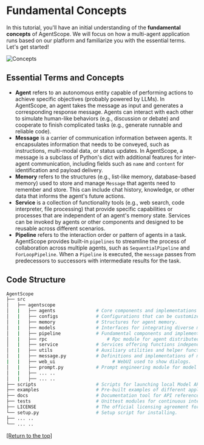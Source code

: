# Fundamental Concepts

In this tutorial, you'll have an initial understanding of the **fundamental concepts** of AgentScope. We will focus on how a multi-agent application runs based on our platform and familiarize you with the essential terms. Let's get started!

![Concepts](https://img.alicdn.com/imgextra/i1/O1CN01ELiTw41KGKqTmWZua_!!6000000001136-2-tps-756-598.png)

## Essential Terms and Concepts

* **Agent** refers to an autonomous entity capable of performing actions to achieve specific objectives (probably powered by LLMs). In AgentScope, an agent takes the message as input and generates a corresponding response message. Agents can interact with each other to simulate human-like behaviors (e.g., discussion or debate) and cooperate to finish complicated tasks (e.g., generate runnable and reliable code).
* **Message** is a carrier of communication information between agents. It encapsulates information that needs to be conveyed, such as instructions, multi-modal data, or status updates.  In AgentScope, a message is a subclass of Python's dict with additional features for inter-agent communication, including fields such as `name` and `content` for identification and payload delivery.
* **Memory** refers to the structures (e.g., list-like memory, database-based memory) used to store and manage `Message` that agents need to remember and store. This can include chat history, knowledge, or other data that informs the agent's future actions.
* **Service** is a collection of functionality tools (e.g., web search, code interpreter, file processing) that provide specific capabilities or processes that are independent of an agent's memory state. Services can be invoked by agents or other components and designed to be reusable across different scenarios.
* **Pipeline** refers to the interaction order or pattern of agents in a task. AgentScope provides built-in `pipelines` to streamline the process of collaboration across multiple agents, such as `SequentialPipeline` and `ForLoopPipeline`. When a `Pipeline` is executed, the `message` passes from predecessors to successors with intermediate results for the task.


## Code Structure

```bash
AgentScope
├── src
│   ├── agentscope
│   |   ├── agents               # Core components and implementations pertaining to agents.
│   |   ├── configs              # Configurations that can be customized for the application's needs.
│   |   ├── memory               # Structures for agent memory.
│   |   ├── models               # Interfaces for integrating diverse model APIs.
│   |   ├── pipeline             # Fundamental components and implementations for running pipelines.
│   |   ├── rpc			             # Rpc module for agent distributed deployment.
│   |   ├── service              # Services offering functions independent of memory and state.
│   |   ├── utils                # Auxiliary utilities and helper functions.
│   |   ├── message.py           # Definitions and implementations of messaging between agents.
|   |   ├── web_ui				       # WebUI used to show dialogs.
│   |   ├── prompt.py            # Prompt engineering module for model input.
│   |   ├── ... ..
│   |   ├── ... ..
├── scripts                      # Scripts for launching local Model API
├── examples                     # Pre-built examples of different applications.
├── docs                         # Documentation tool for API reference.
├── tests                        # Unittest modules for continuous integration.
├── LICENSE                      # The official licensing agreement for AgentScope usage.
└── setup.py                     # Setup script for installing.
├── ... ..
└── ... ..
```



[[Return to the top]](#fundamental-concepts)